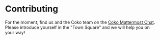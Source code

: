 # Contributing

For the moment, find us and the Coko team on the [Coko Mattermost Chat][6]. Please introduce yourself in the "Town Square" and we will help you on your way!

[6]: https://mattermost.coko.foundation
